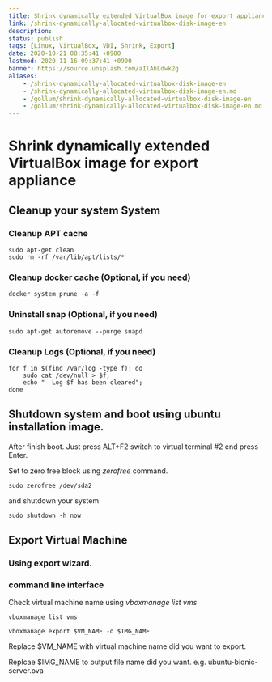 ```yaml
---
title: Shrink dynamically extended VirtualBox image for export appliance
link: /shrink-dynamically-allocated-virtualbox-disk-image-en
description: 
status: publish
tags: [Linux, VirtualBox, VDI, Shrink, Export]
date: 2020-10-21 08:35:41 +0900
lastmod: 2020-11-16 09:37:41 +0900
banner: https://source.unsplash.com/aIlAhLdwk2g
aliases:
    - /shrink-dynamically-allocated-virtualbox-disk-image-en
    - /shrink-dynamically-allocated-virtualbox-disk-image-en.md
    - /gollum/shrink-dynamically-allocated-virtualbox-disk-image-en
    - /gollum/shrink-dynamically-allocated-virtualbox-disk-image-en.md
---
```



# Shrink dynamically extended VirtualBox image for export appliance

## Cleanup your system System

### Cleanup APT cache
```
sudo apt-get clean
sudo rm -rf /var/lib/apt/lists/*
```

### Cleanup docker cache (Optional, if you need)
```
docker system prune -a -f
```

### Uninstall snap (Optional, if you need)

```
sudo apt-get autoremove --purge snapd 
```

<!--more-->

### Cleanup Logs (Optional, if you need)

```
for f in $(find /var/log -type f); do 
    sudo cat /dev/null > $f;
    echo "  Log $f has been cleared";
done
```

## Shutdown system and boot using ubuntu installation image.

After finish boot. Just press ALT+F2 switch to virtual terminal #2 end press Enter.

Set to zero free block using *zerofree* command.
```
sudo zerofree /dev/sda2
```
and shutdown your system
```
sudo shutdown -h now
```

## Export Virtual Machine

### Using export wizard.



### command line interface

Check virtual machine name using *vboxmanage list vms*
```
vboxmanage list vms
```

```
vboxmanage export $VM_NAME -o $IMG_NAME
```

Replace $VM_NAME with virtual machine name did you want to export.

Replcae $IMG_NAME to output file name did you want. e.g. ubuntu-bionic-server.ova


<!--stackedit_data:
eyJoaXN0b3J5IjpbNjA5ODU5MzMyXX0=
-->
